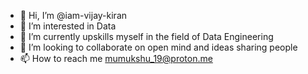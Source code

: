 - 👋 Hi, I’m @iam-vijay-kiran
- 👀 I’m interested in Data
- 🌱 I’m currently upskills myself in the field of Data Engineering
- 💞️ I’m looking to collaborate on open mind and ideas sharing people
- 📫 How to reach me mumukshu_19@proton.me

<!---
iam-vijay-kiran/iam-vijay-kiran is a ✨ special ✨ repository because its `README.md` (this file) appears on your GitHub profile.
You can click the Preview link to take a look at your changes.
--->

